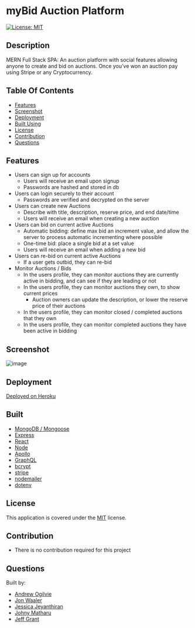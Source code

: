 # myBid Auction Platform

[![License: MIT](https://img.shields.io/badge/License-MIT-yellow.svg)](https://opensource.org/licenses/MIT)

## Description

MERN Full Stack SPA: An auction platform with social features allowing anyone to create and bid on auctions. Once you’ve won an auction pay using Stripe or any Cryptocurrency.

## Table Of Contents

- [Features](#features)
- [Screenshot](#screenshot)
- [Deployment](#deployment)
- [Built Using](#built)
- [License](#license)
- [Contribution](#contribution)
- [Questions](#questions)

## Features

- Users can sign up for accounts
  - Users will receive an email upon signup
  - Passwords are hashed and stored in db
- Users can login securely to their account
  - Passwords are verified and decrypted on the server
- Users can create new Auctions
  - Describe with title, description, reserve price, and end date/time
  - Users will receive an email when creating a new auction
- Users can bid on current active Auctions
  - Automatic bidding: define max bid an increment value, and allow the server to process automatic incrementing where possible
  - One-time bid: place a single bid at a set value
  - Users will receive an email when adding a new bid
- Users can re-bid on current active Auctions
  - If a user gets outbid, they can re-bid
- Monitor Auctions / Bids
  - In the users profile, they can monitor auctions they are currently active in bidding, and can see if they are leading or not
  - In the users profile, they can monitor auctions they own, to show current prices
    - Auction owners can update the description, or lower the reserve price of their auctions
  - In the users profile, they can monitor closed / completed auctions that they own
  - In the users profile, they can monitor completed auctions they have been active in bidding

## Screenshot
![image](https://user-images.githubusercontent.com/69044956/127777728-820d10b2-a090-41f4-b570-ce0608be7bb6.png)


## Deployment

[Deployed on Heroku](https://mybid-live.herokuapp.com/)

## Built

- [MongoDB / Mongoose](https://www.mongodb.com/)
- [Express](https://expressjs.com/)
- [React](https://reactjs.org/)
- [Node](https://nodejs.org/en/)
- [Apollo](https://www.npmjs.com/package/apollo)
- [GraphQL](https://graphql.org/)
- [bcrypt](https://www.npmjs.com/package/bcrypt)
- [stripe](https://stripe.com/docs/js/including)
- [nodemailer](https://nodemailer.com/about/)
- [dotenv](https://www.npmjs.com/package/dotenv)

## License

This application is covered under the [MIT](https://opensource.org/licenses/MIT) license.

## Contribution

- There is no contribution required for this project

## Questions

Built by:

- [Andrew Ogilvie](https://github.com/PrimalOrB)
- [Jon Waaler](https://github.com/JonWaaler)
- [Jessica Jeyanthiran](https://github.com/JessicaJeyanthiran)
- [Johny Matharu]("https://github.com/JohnnyMatharu)
- [Jeff Grant](https://github.com/JeffGrant274)
